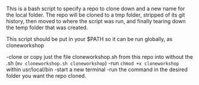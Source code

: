 This is a bash script to specify a repo to clone down and a new name for the local folder.
The repo will be cloned to a tmp folder, stripped of its git history, then moved to where the script was run, and finally tearing down the temp folder that was created.

This script should be put in your $PATH so it can be run globally, as cloneworkshop



-clone or copy just the file cloneworkshop.sh from this repo into  without the .sh (`mv cloneworkshop.sh cloneworkshop`)
-run `chmod +x cloneworkshop` within usr/local/bin
-start a new terminal
-run the command in the desired folder you want the repo cloned.











